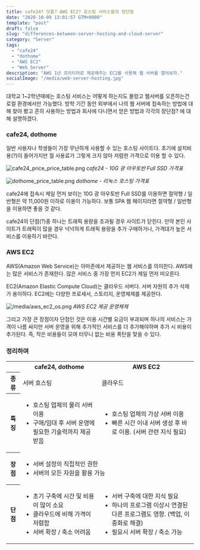 ```yaml
---
title: cafe24? 닷홈? AWS EC2? 호스팅 서비스들의 장단점
date: "2020-10-09 13:01:57 GTM+0900"
template: "post"
draft: false
slug: "differences-between-server-hosting-and-cloud-server"
category: "Server"
tags:
  - "cafe24"
  - "dothome"
  - "AWS EC2"
  - "Web Server"
description: "AWS 1년 프리티어로 제공해주는 EC2를 사용해 웹 서버를 열어보자."
socialImage: "/media/web-server-hosting.jpg"
---
```


대학교 1~2학년때에는 호스팅 서비스는 어떻게 하는지도 몰랐고 웹서버를 오픈하는건 로컬 환경에서만 가능했다. 방학 기간 동안 외부에서 나의 웹 서버에 접속하는 방법에 대해 찾아 봤고 흔히 사용하는 방법과 회사에 다니면서 얻은 방법과 각각의 장단점? 에 대해 설명하겠다.

### cafe24, dothome

일반 사용자나 학생들이 가장 무난하게 사용할 수 있는 호스팅 사이트다. 초기에 설치비용(?)이 들어가지만 월 사용료가 그렇게 크지 않아 저렴한 가격으로 이용 할 수 있다.

![cafe24_price_price_table.png](/media/cafe24_price_table.png) _cafe24 - 10G 광 아우토반 Full SSD 가격표_

![dothome_price_table.png](/media/dothome_price_table.png) _dothome - 리눅스 호스팅 가격표_

cafe24에 접속시 제일 먼저 보이는 10G 광 아우토반 Full SSD를 이용하면 절약형 / 일반형은 약 11,000원 이하로 이용이 가능하다. 보통 SPA 웹 페이지라면 절약형 / 일반형을 이용하면 좋을 것 같다.

cafe24의 단점(?)중 하나는 트래픽 용량을 초과될 경우 사이트가 닫힌다. 만약 본인 사이트가 트래픽이 많을 경우 넉넉하게 트래픽 용량을 추가 구매하거나, 가격대가 높은 서비스를 이용하기 바란다.

### AWS EC2

AWS(Amazon Web Service)는 아마존에서 제공하는 웹 서비스를 의미한다. AWS에는 많은 서비스가 존재한다. 많은 서비스 중 가장 먼저 EC2가 제일 먼저 떠오른다.

EC2(Amazon Elastic Compute Cloud)는 클라우드 서버다. 서버 자원의 추가 삭제가 용이하다. EC2에는 다양한 프로세서, 스토리지, 운영체제를 제공한다.

![/media/aws_ec2_os.png](/media/aws_ec2_os.png) _AWS EC2 제공 운영체제_

그리고 가장 큰 장점이자 단점인 것은 이용 시간별 요금이 부과되며 하나의 서비스는 가격이 나름 싸지만 서버 운영을 위해 추가적인 서비스를 더 추가해야하며 추가 시 비용이 추가된다. 즉, <span class='warning'>작은 비용들이 모여 터무니 없는 비용 폭탄을 맞을 수 있다.</span>

### 정리하며

<table class='table_line'>
  <tr>
    <th></th>
    <th>cafe24, dothome</th>
    <th>AWS EC2</th>
  </tr>
  <tr>
    <th>종류</th>
    <td>서버 호스팅</td>
    <td>클라우드</td>
  </tr>
  <tr>
    <th>특징</th>
    <td>
      <ul>
        <li>호스팅 업체의 물리 서버 이용</li>
        <li>구매/임대 후 서버 운영에 필요한 기술력까지 제공 받음</li>
      </ul>
    </td>
    <td>
      <ul>
        <li>호스팅 업체의 가상 서버 이용</li>
        <li>빠른 시간 이내 서버 생성 후 바로 이용. (서버 관련 지식 필요)</li>
      </ul>
    </td>
  </tr>
  <tr>
    <th>장점</th>
    <td colspan=2>
      <ul>
        <li>서버 설정의 직접적인 권한</li>
        <li>서버의 모든 자원을 활용 가능</li>
      </ul>
    </td>
  </tr>
  <tr>
    <th>단점</th>
    <td>
      <ul>
        <li>초기 구축에 시간 및 비용이 많이 소요</li>
        <li>클라우드에 비해 가격이 저렴함</li>
        <li>서버 확장 / 축소 어려움</li>
      </ul>
    </td>
    <td>
      <ul>
        <li>서버 구축에 대한 지식 필요</li>
        <li>하나의 프로그램 이상시 연결된 다른 프로그램도 영향. (백업, 이중화로 해결)</li>
        <li>필요시 서버 확장 / 축소 가능</li>
      </ul>
    </td>
  </tr>
</table>
